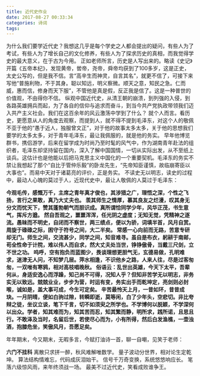 ```yaml
---
title: 近代史作业
date: 2017-08-27 00:33:34
categories: 诗词
tags:
---
```


  为什么我们要学近代史？我想这几乎是每个学史之人都会提出的疑问，有些人为了考试，有些人为了增长自己的文化修养，有些人为了探求历史的真相，而我觉得学史的最大意义，在于古为今用。
  正如老师所言，历史是人写出来的。略读《史记》开篇《五帝本纪》，发现黄帝，喾帝，尧帝，舜帝均获到了100多岁，这是正史，太史公写的，但是我不信。言“高辛生而神灵，自言其名”，就更不信了，可接下来写他“普施利物，不于其身。聪以知远，明义察微。顺天之意，知民之急。仁而威，惠而信，修身而天下服”，不管他是真是假，反正我是信了。这是一种普世的价值观，不由得你不信。
  纵观中国近代史，从清王朝的崩溃，到列强的入侵，到各路英雄拥兵而起，为了各自的信仰与追求而奋斗，到当今共产党执政带领我们迈入共产主义社会。我们在这百余年的风云激荡中学到了什么？
  就个人而言。看历史，更愿意从人的角度去观察，而提到人，就不得不提到毛泽东，对这个人的敬佩不亚于他的“愚于近人，独服曾文正”，对于他的故事太多太多，关于他的思想我们要学的太多太多，对于青年毛泽东，最让我佩服的，就是他的务实。
  早年他博览群书，携侣游学，后来在留学成为时尚乃至时髦的风气中，作为湖南青年赴法的组织者，毛泽东却坚持留在国内，深入了解中国国情，一切从实际出发，从不至纸上谈兵。这估计也是他能以后把马克思主义中国化的一个重要契机。毛泽东的务实不禁让我想起了那个“自比于管仲乐毅”的卧龙先生，“先帝知臣谨慎，故临崩寄臣以大事也”。而易中天对于诸葛亮的评价，正是务实。
  不读史无以明志，读史的过程中，最动人心魄的莫过于人，近现代史中，最让人敬佩的人莫过于毛泽东：
  
  **今观毛传，感慨万千，主席之青年真才俊也，其涉猎之广，理悟之深，个性之飞扬，言行之果敢，真乃大丈夫也。
  羡其师生之情厚，慕其良友之烂漫，叹其身无分文而忧天下，赞其蓬勃朝气而胆识成。真所谓恰同学少年，风华正茂，书生意气，挥斥方遒。
  然自吾观之，噩噩浑浑，任光阴之虚度；无知无觉，凭精神之逐流。愚昧而不明史，自闭而不察世，两三绩点，便以为骄，词填半首，风月自赏。周旋于碌碌之际，困守于符号之间，大二半矣。
  常感一心向前而无路，苦意专研却无门。师生之间，交流甚少，同学之间，知音难寻。虽自是布衣，躬耕于南邮，苟全性命于计院，难以伟人而自求，然大丈夫处当世，铮铮傲骨，当戴三尺剑，立不世之功。
  呜呼，空有抱负而蓝图少，畏谈理想更胆气无，玄德易做，孔明难求，迷津无人问，不知梦几层。萍水相逢，不识他乡之路，人来人往，尽是过客匆匆，一双唯有寒鸦，相对高枝唱晚秋。
  俗语云：乱世出英雄，今天下太平，吾辈何从，身适安逸心而浮躁，知己尚不可得，况知人乎？但知非苦学无以明志，非务实无以致远。兢兢业业，步步为营，时运有变，务实出手而乾坤定，亮剑则必封喉，诚如是，盖大事可成，今生可定矣。
  辛苦最怜天上月，一昔如环，昔昔成玦。一月阴晴，便如白驹过隙，转瞬即逝，莫等闲，白了少年头，空悲切。非比夸辩之徒，坐议立谈，笔下千言，切不如须臾之所学也。不学博何以脱颖，不学深何以出众。学者，知其难而为，知其苦而忍，知其繁而静，明所求，践所诺，且思且行。不敢泽及当时，名留后世，若使尽心而为，小有所得，然后白发渔樵，一壶浊酒，抱膝危坐，笑傲风月，吾愿足矣。**
  
年年期末，今又期末，无暇多言，今赋打油诗一首，聊一自嘲，见笑于老师：
                  
**六门不挂科**
离散只求拼一醉，秋风难解唯数学。
量子波动分世界，相对论生定乾坤。
算法结构情难忘，代码成灰泪始干。
信号千万奇变换，系统悠悠响应长。
笔落六级惊风雨，来年终须战一场。
最美不过近代史，笑看成败谁争王。
  

  
